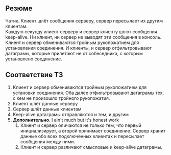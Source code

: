<h2>Резюме</h2>
Чатик. Клиент шлёт сообщения серверу, сервер пересылает их другим клиентам.
<br>
Каждую секунду клиент серверу и сервер клиенту шлют сообщения keep-alive. Ни клиент, ни сервер не выводят эти сообщения в консоль.
Клиент и сервер обмениваются тройным рукопожатием для установления соединения. И клиенты, и сервер отфильтровывают датаграмы, которые прилетают не от собеседника, с которым установлено соединение.

<h2>Соответствие ТЗ</h2>
<ol>
  <li> Клиент и сервер обмениваются тройным рукопожатием для установки соединения. Оба далее отфильтровывают датаграмы тех, с кем не произошло тройного рукопожатия.
  <li> Клиент шлёт данные серверу
  <li> Сервер шлёт данные клиентам
  <li> Keep-alive датаграмы отправляются и тем, и другим
  <li> <b>Дополнительно</b>. I ain't much but it's honest work
  <ol>
    <li> Клиент и сервер оличаются не только тем, что первый инициализирует, а второй принимает соединение. Сервер хранит данные обо всех подключённых клиентах и пересылает сообщения между ними.
    <li> Клиент и сервер различают смысловые и keep-alive датаграмы.
  </ol>
</ol>
